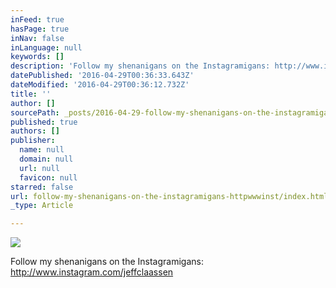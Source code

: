 ```yaml
---
inFeed: true
hasPage: true
inNav: false
inLanguage: null
keywords: []
description: 'Follow my shenanigans on the Instagramigans: http://www.instagram.com/jeffclaassen'
datePublished: '2016-04-29T00:36:33.643Z'
dateModified: '2016-04-29T00:36:12.732Z'
title: ''
author: []
sourcePath: _posts/2016-04-29-follow-my-shenanigans-on-the-instagramigans-httpwwwinst.md
published: true
authors: []
publisher:
  name: null
  domain: null
  url: null
  favicon: null
starred: false
url: follow-my-shenanigans-on-the-instagramigans-httpwwwinst/index.html
_type: Article

---
```

![](https://the-grid-user-content.s3-us-west-2.amazonaws.com/fc22e5ff-e998-4fd2-ae70-d5f477ba721b.jpg)

Follow my shenanigans on the Instagramigans: http://www.instagram.com/jeffclaassen